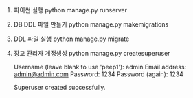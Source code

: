 1. 파이썬 실행
   python manage.py runserver

2. DB DDL 파일 만들기 
python manage.py makemigrations

3. DDL 파일 실행
python manage.py migrate

4. 장고 관리자 계정생성
   python manage.py createsuperuser

   Username (leave blank to use 'peep1'): admin 
    Email address: admin@admin.com 
    Password: 1234
    Password (again): 1234

    Superuser created successfully.
